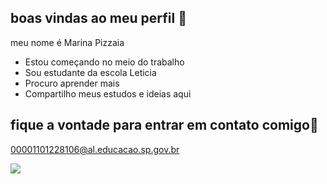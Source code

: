 ## boas vindas ao meu perfil 🐾
meu nome é Marina Pizzaia
- Estou começando no meio do trabalho
- Sou estudante da escola Leticia
- Procuro aprender mais
- Compartilho meus estudos e ideias aqui

## fique a vontade para entrar em contato comigo🤗

00001101228106@al.educacao.sp.gov.br


![](https://media1.tenor.com/m/jmdUY9TVm5IAAAAd/cat-the-voices.gif)
